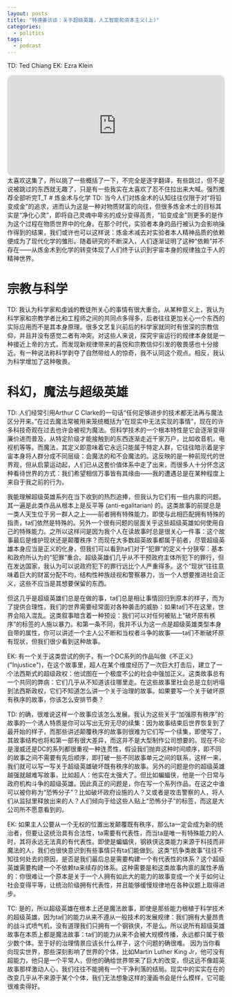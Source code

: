 ```yaml
---
layout: posts
title: "特德姜访谈：关于超级英雄，人工智能和资本主义(上)"
categories:
  - politics
tags:
  - podcast
---
```

TD: Ted Chiang
EK: Ezra Klein
<iframe style="border-radius:12px" src="https://open.spotify.com/embed/episode/39xUwPrMHiiMKVb0UG5axc?utm_source=generator&theme=0" width="100%" height="232" frameBorder="0" allowfullscreen="" allow="autoplay; clipboard-write; encrypted-media; fullscreen; picture-in-picture"></iframe>
太喜欢这集了，所以挑了一些概括了一下，不完全是逐字翻译，有些跳过，但不是说被跳过的东西就无趣了，只是有一些我实在太喜欢了忍不住拉出来大喊。强烈推荐全部听完T_T
# 炼金术与化学
TD: 当今人们对炼金术的认知往往仅限于对“将铅变成金”的追求，进而认为这是一种对物质财富的向往，但很多炼金术士的目标其实是“净化心灵”，即将自己灵魂中卑劣的成分变得高贵，“铅变成金”则更多的是作为这个过程在物质世界中的化身。在那个时代，实验者本身的品行被认为会影响操作得到的结果，我们或许也可以这样说：炼金术减去对实验者本人精神品质的依赖便成为了现代化学的雏形。随着研究的不断深入，人们逐渐证明了这种“依赖”并不存在——从炼金术到化学的转变体现了人们终于认识到宇宙本身的规律独立于人的精神世界。

# 宗教与科学
TD: 我认为科学家和虔诚的教徒所关心的事情有很大重合。从某种意义上，我认为科学家和宗教学者比和工程师之间的共同点多得多，后者往往更加关心一个东西的实际应用而不是其本身原理。很多文艺复兴前后的科学家就同时有很深的宗教信仰，并且并没有感觉二者有冲突。对这些人来说，探究宇宙运行的规律本身就是一种接近上帝的方式，而发现新规律带来的喜悦和宗教信仰引发的敬畏感也十分接近。有一种说法称科学剥夺了自然带给人的惊奇，我不认同这个观点。相反，我认为科学增加了这种敬畏。

# 科幻，魔法与超级英雄
TD: 人们经常引用Arthur C Clarke的一句话“任何足够进步的技术都无法再与魔法区分开来。”在过去魔法常被用来笼统概括为“在现实中无法实现的事情”，现在的许多科技奇观在过去也许会被视为魔法。但科学技术的一个根本特性是它会逐渐变得廉价进而普及，从特定阶级才能接触到的东西逐渐走近千家万户，比如收音机，电视机等等。而魔法，其定义即意味着它永远只能属于特定人群，它往往暗示着是宇宙本身将人群分成不同层级：会魔法的和不会魔法的。这反映的是一种前现代的世界观，但从启蒙运动起，人们已从这套价值体系中走了出来，而很多人十分怀念这种看待世界的方式：我们希望相信万事皆有其缘由——我的遭遇总是在某种程度上来自于我之前的行为。

我能理解超级英雄系列在当下收到的热烈追捧，但我认为它们有一些内禀的问题。其一遍是此类作品从根本上是反平等 (anti-egalitarian) 的。这类故事的前提总是一类人天生位于另一群人之上——前者拥有特殊能力，即使与此相匹配拥有特殊的指责，ta们依然是特殊的。另外一个很有问题的层面关乎这些超级英雄如何使用自己的特殊能力。之所以这样问是因为我个人在读故事时总是很关心一件事：这个故事最后是维护现状还是颠覆秩序？而现在大多数超英故事都属于前者，尽管超级英雄本身应当是正义的化身，但我们可以看到ta们对于“犯罪”的定义十分狭窄：基本和政府所认为的“犯罪”重合。超级英雄们几乎从不干预政府主体所犯下的罪行，但在发达国家，我认为可以说政府犯下的罪行远比个人严重得多。这个“现状”往往意味着巨大的财富分配不均，结构性种族歧视和警察暴力，当一个人想要推进社会正义，这些不应当是其想要保留的东西。

但这几乎是超级英雄们总是在做的事，ta们总是相让事情回归到原本的样子，而为了提供合理性，我们的世界需要经常面对各种袭击的威胁：如果ta们不在这里，世界会陷入混乱。这类叙事暗含着一种预设：我们可以对任何被贴上“破坏原有秩序”的标签的人施以暴力。和第一条不同，我并不认为这一点是超级英雄类型本身自带的属性，你可以讲述一个主人公不断和当权者斗争的故事——ta们不断破坏原有现状，但我们很少看到这种故事。

EK: 有一个关于这类尝试的例子，有一个DC系列的作品叫做《不正义》("Injustice")，在这个故事里，超人在某个维度经历了一次巨大打击后，建立了一个法西斯式的超级政权：他试图在一个极度不公的社会中强加正义。这类故事总有一个共同的弊病：它们几乎从不知道该往哪里走。在这些故事里社会总是立刻坍塌到法西斯政权，它们不知道怎么讲一个关于治理的故事。如果要写一个关于破坏原有秩序的故事，你该怎么安排节奏？

TD: 的确，很难说这样一个故事应该怎么发展。我认为这些关于“加强原有秩序”的故事的一个诱人特质是你可以写出无穷无尽的续集：因为故事结束后世界恢复到了最开始的样子，而那些讲述颠覆秩序的故事则很难为它们写一个续集，即使写了，其故事结构也将和第一部有很大差异，而这并不是大型制作公司想要的。现在不论是漫威还是DC的系列都很重视一种连贯性，假设我们抛弃这种时间顺序，即不同的故事之间不需要有先后顺序，即打破一些不同故事单元之间的联系，这样一来，我们就可以写一写关于超级英雄破坏既有秩序的故事。另外的问题是你的超级英雄越强就越难写故事，比如超人：他实在太强大了。但比如蝙蝠侠，他是一个日常与政府机构斗争的超级英雄。因此真正的问题是，你在写一个系列作品，在这之中谁可以被你称为“恐怖分子”？比如破坏政府设施的人？又或者是攻击警察的人，将人们从监狱里释放出来的人？人们倾向于给这些人贴上“恐怖分子”的标签，而这是大公司所不愿意看到的。

EK: 如果主人公要从一个无权的位置出发颠覆既有秩序，那么ta一定会成为新的统治者，但要让这统治具有合法性，ta需要有代表性，而当ta是唯一有特殊能力的人时，其将永远无法真的有代表性。即使是蝙蝠侠，钢铁侠这类能力来源于科技而非魔法的人，我们也很快意识到有些事情只有ta们能做到。这类“抗争类故事”往往不知往何处去的原因，是否是我们最后总是需要构建一个有代表性的体系？这个超级英雄需要构建一个不依赖ta来续存的体系。这种需要是和这类故事内禀的属性矛盾的：你很难让一个原本是关于一个人拥有如此大的能力的故事变成一个关于如何让社会变得平等，让统治阶级拥有代表性，并且能够缓慢规律地在各种议题上取得进步。

TC: 是的，所以超级英雄在根本上还是魔法故事，即使是那些能力根植于科学技术的超级英雄，因为ta们的能力从来不遵从一般技术的发展规律：我们拥有大量昂贵的战斗式喷气机，没有道理我们只拥有一个钢铁侠，不是么。所以说所有超级英雄故事在本质上都是魔法故事：ta们的能力从来不会被大规模传播，永远都只属于极少数个体。至于好的治理情景应该长什么样子，这个问题的确很难。
因为当你看向现实世界，那些深刻影响了世界的个体，比如Martin Luther King Jr，他可没有超能力，他只是一个平常人，但他的确给世界带来了巨大的改变，但这远不像超英故事那样激动人心，我们往往不能拥有一个干净利落的结局。现实中的实实在在的改变几乎从不来源于某个个体，我们无法想象这样的漫画书会是什么模样，它可能很难卖得好。